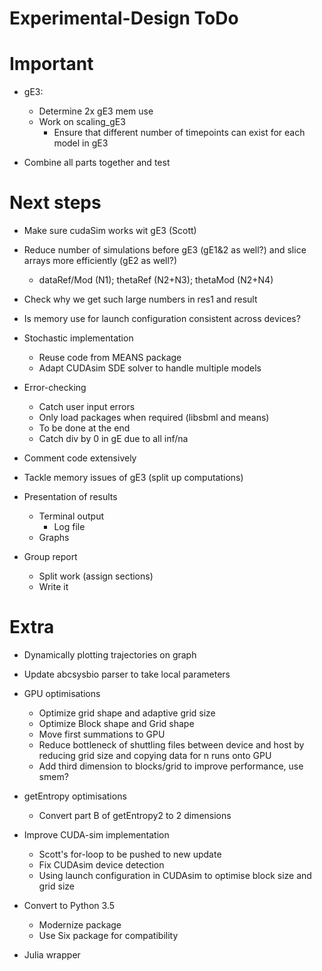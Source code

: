 # Experimental-Design ToDo

# Important


- gE3:
  - Determine 2x gE3 mem use
  - Work on scaling_gE3
    - Ensure that different number of timepoints can exist for each model in gE3

- Combine all parts together and test


# Next steps

- Make sure cudaSim works wit gE3 (Scott)

- Reduce number of simulations before gE3 (gE1&2 as well?) and slice arrays more efficiently (gE2 as well?)
  - dataRef/Mod (N1); thetaRef (N2+N3); thetaMod (N2+N4)

- Check why we get such large numbers in res1 and result

- Is memory use for launch configuration consistent across devices?

- Stochastic implementation
  - Reuse code from MEANS package
  - Adapt CUDAsim SDE solver to handle multiple models

- Error-checking
  - Catch user input errors
  - Only load packages when required (libsbml and means)
  - To be done at the end
  - Catch div by 0 in gE due to all inf/na

- Comment code extensively

- Tackle memory issues of gE3 (split up computations)

- Presentation of results
  - Terminal output
    - Log file
  - Graphs

- Group report
  - Split work (assign sections)
  - Write it

# Extra

- Dynamically plotting trajectories on graph

- Update abcsysbio parser to take local parameters

- GPU optimisations
  - Optimize grid shape and adaptive grid size
  - Optimize Block shape and Grid shape
  - Move first summations to GPU
  - Reduce bottleneck of shuttling files between device and host by reducing grid size and copying data for n runs onto GPU
  - Add third dimension to blocks/grid to improve performance, use smem?

- getEntropy optimisations
  - Convert part B of getEntropy2 to 2 dimensions

- Improve CUDA-sim implementation
  - Scott's for-loop to be pushed to new update
  - Fix CUDAsim device detection
  - Using launch configuration in CUDAsim to optimise block size and grid size

- Convert to Python 3.5
  - Modernize package
  - Use Six package for compatibility

- Julia wrapper
